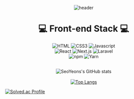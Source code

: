 <div align="center">

![header](https://capsule-render.vercel.app/api?type=Cylinder&height=200&text=Welecome&fontAlign=50&color=random&customColorList=0,2,2,5,30&animation=fadeIn&desc=SeoYeon's%20Profile&descSize=25&descAlign=56&descAlignY=75)

# 💻 Front-end Stack 💻 
<img alt="HTML" src="https://img.shields.io/badge/HTML-E34F26.svg?style=for-the-badge&logo=HTML5&logoColor=white"/>
<img alt="CSS3" src="https://img.shields.io/badge/CSS3-1572B6.svg?style=for-the-badge&logo=CSS3&logoColor=white"/>
<img alt="Javascript" src="https://img.shields.io/badge/JavaScript-F7DF1E.svg?style=for-the-badge&logo=JavaScript&logoColor=white"/>
<br/>
<img alt="React" src="https://img.shields.io/badge/React-61DAFB.svg?style=for-the-badge&logo=React&logoColor=white"/>
<img alt="Next.js" src="https://img.shields.io/badge/Next.js-000000.svg?style=for-the-badge&logo=Next.js&logoColor=white"/>
<img alt="Laravel" src="https://img.shields.io/badge/Laravel-FF2D20.svg?style=for-the-badge&logo=Laravel&logoColor=white"/>
<br/>
<img alt="npm" src="https://img.shields.io/badge/npm-CB3837.svg?style=for-the-badge&logo=npm&logoColor=white"/>
<img alt="Yarn" src="https://img.shields.io/badge/Yarn-2C8EBB.svg?style=for-the-badge&logo=Yarn&logoColor=white"/>
<br/>
<br/>

![SeoYeons's GitHub stats](https://github-readme-stats.vercel.app/api?username=kim7510&show_icons=true&theme=dark)
<br/>
<br/>
[![Top Langs](https://github-readme-stats.vercel.app/api/top-langs/?username=kim7510&exclude_repo=github-readme-stats,anuraghazra.github.io)](https://github.com/kim7510/Coding-Test)
</div>

[![Solved.ac
Profile](http://mazassumnida.wtf/api/generate_badge?boj=kim7510)](https://solved.ac/kim7510)
